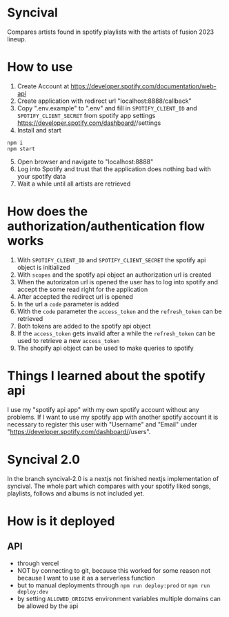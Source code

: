 # Syncival
Compares artists found in spotify playlists with the artists of fusion 2023 lineup.

# How to use
1. Create Account at https://developer.spotify.com/documentation/web-api
2. Create application with redirect url "localhost:8888/callback"
3. Copy ".env.example" to ".env" and fill in `SPOTIFY_CLIENT_ID` and `SPOTIFY_CLIENT_SECRET` from spotify app settings https://developer.spotify.com/dashboard/<some-id>/settings
4. Install and start
```
npm i
npm start
```
5. Open browser and navigate to "localhost:8888"
6. Log into Spotify and trust that the application does nothing bad with your spotify data
7. Wait a while until all artists are retrieved

# How does the authorization/authentication flow works
1. With `SPOTIFY_CLIENT_ID` and `SPOTIFY_CLIENT_SECRET` the spotify api object is initialized
2. With `scopes` and the spotify api object an authorization url is created
3. When the autorizaton url is opened the user has to log into spotify and accept the some read right for the application 
4. After accepted the redirect url is opened
5. In the url a `code` parameter is added
6. With the `code` parameter the `access_token` and the `refresh_token` can be retrieved
7. Both tokens are added to the spotify api object
8. If the `access_token` gets invalid after a while the `refresh_token` can be used to retrieve a new `access_token`
9. The shopify api object can be used to make queries to spotify

# Things I learned about the spotify api
I use my "spotify api app" with my own spotify account without any problems.
If I want to use my spotify app with another spotify account it is necessary to register this user with "Username" and "Email" under "https://developer.spotify.com/dashboard/<some-id>/users".

# Syncival 2.0
In the branch syncival-2.0 is a nextjs not finished nextjs implementation of syncival.
The whole part which compares with your spotify liked songs, playlists, follows and albums is not included yet.

# How is it deployed

## API
- through vercel
- NOT by connecting to git, because this worked for some reason not because I want to use it as a serverless function
- but to manual deployments through `npm run deploy:prod` or `npm run deploy:dev`
- by setting `ALLOWED_ORIGINS` environment variables multiple domains can be allowed by the api

